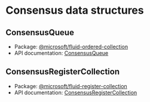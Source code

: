 # Consensus data structures

## ConsensusQueue

- Package: [@microsoft/fluid-ordered-collection](../api/fluid-ordered-collection.md)
- API documentation: [ConsensusQueue](../api/fluid-ordered-collection.consensusqueue.md)

## ConsensusRegisterCollection

- Package: [@microsoft/fluid-register-collection](../api/fluid-register-collection.md)
- API documentation: [ConsensusRegisterCollection](../api/fluid-register-collection.consensusregistercollection.md)
